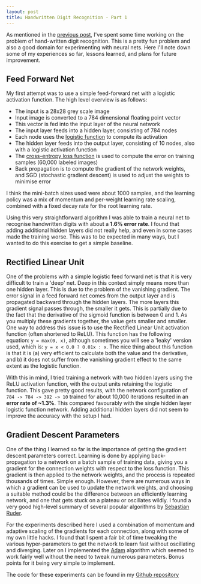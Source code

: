```yaml
---
layout: post
title: Handwritten Digit Recognition - Part 1
---
```


As mentioned in the [previous post](2016-7-1-handwritten-digit-recognition-0.md), I've spent some time working on the problem of hand-written digit recognition. This is a pretty fun problem and also a good domain for experimenting with neural nets. Here I'll note down some of my experiences so far, lessons learned, and plans for future improvement.

## Feed Forward Net
My first attempt was to use a simple feed-forward net with a logistic activation function. The high level overview is as follows:

* The input is a 28x28 grey scale image
* Input image is converted to a 784 dimensional floating point vector
* This vector is fed into the input layer of the neural network
* The input layer feeds into a hidden layer, consisting of 784 nodes
* Each node uses the [logistic function](https://en.wikipedia.org/wiki/Logistic_function) to compute its activation
* The hidden layer feeds into the output layer, consisting of 10 nodes, also with a logistic activation function
* The [cross-entropy loss function](https://en.wikipedia.org/wiki/Cross_entropy) is used to compute the error on training samples (60,000 labeled images)
* Back propagation is to compute the gradient of the network weights, and SGD (stochastic gradient descent) is used to adjust the weights to minimise error

I think the mini-batch sizes used were about 1000 samples, and the learning policy was a mix of momentum and per-weight learning rate scaling, combined with a fixed decay rate for the root learning rate.

Using this very straightforward algorithm I was able to train a neural net to recognise handwritten digits with about a **1.6% error rate**. I found that adding additional hidden layers did not really help, and even in some cases made the training worse. This was to be expected in many ways, but I wanted to do this exercise to get a simple baseline.

## Rectified Linear Unit
One of the problems with a simple logistic feed forward net is that it is very difficult to train a 'deep' net. Deep in this context simply means more than one hidden layer. This is due to the problem of the vanishing gradient. The error signal in a feed forward net comes from the output layer and is propagated backward through the hidden layers. The more layers this gradient signal passes through, the smaller it gets. This is partially due to the fact that the derivative of the sigmoid function is between 0 and 1. As you multiply these gradients together, the value gets smaller and smaller. One way to address this issue is to use the Rectified Linear Unit activation function (often shortened to ReLU). This function has the following equation: `y = max(0, x)`, although sometimes you will see a 'leaky' version used, which is: `y = x < 0.0 ? 0.01x : x`. The nice thing about this function is that it is (a) very efficient to calculate both the value and the derivative, and b) it does not suffer from the vanishing gradient effect to the same extent as the logistic function. 

With this in mind, I tried training a network with two hidden layers using the ReLU activation function, with the output units retaining the logistic function. This gave pretty good results, with the network configuration of `784 -> 784 -> 392 -> 10` trained for about 10,000 iterations resulted in an **error rate of ~1.3%**. This compared favourably with the single hidden layer logistic function network. Adding additional hidden layers did not seem to improve the accuracy with the setup I had.

## Gradient Descent Parameters
One of the thing I learned so far is the importance of getting the gradient descent parameters correct. Learning is done by applying back-propagation to a network on a batch sample of training data, giving you a gradient for the connection weights with respect to the loss function. This gradient is then applied to the network weights, and the process is repeated thousands of times. Simple enough. However, there are numerous ways in which a gradient can be used to update the network weights, and choosing a suitable method could be the difference between an efficiently learning network, and one that gets stuck on a plateau or oscillates wildly. I found a very good high-level summary of several popular algorithms by [Sebastian Ruder](http://sebastianruder.com/optimizing-gradient-descent/). 

For the experiments described here I used a combination of momentum and adaptive scaling of the gradients for each connection, along with some of my own little hacks. I found that I spent a fair bit of time tweaking the various hyper-parameters to get the network to learn fast without oscillating and diverging. Later on I implemented the [Adam](http://sebastianruder.com/optimizing-gradient-descent/index.html#adam) algorithm which seemed to work fairly well without the need to tweak numerous parameters. Bonus points for it being very simple to implement.

The code for these experiments can be found in my [Github repository](https://github.com/osushkov/handwriting)

